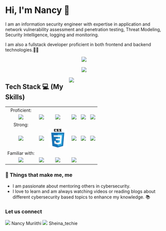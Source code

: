 
# Hi, I'm Nancy :wave:


I am an information security engineer with expertise in application and network vulnerability assessment and penetration testing, Threat Modeling, Security Intelligence, logging and monitoring.

 I am also a fullstack developer proficient in both frontend and backend technologies.:woman_technologist:

<p align="center"><img src="https://readme-typing-svg.herokuapp.com?font=poppins&color=%2336BCF7&center=true&vCenter=true&width=600&lines=Hi%2C+I+am+Nancy Muriithi;I+%E2%9D%A4%EF%B8%8F+web++Development+and+Security;I'm+doing+research+on+DevsecOps;i+am+a+cybersecurity trainer;i+really+love+code+%E2%9D%A4%EF%B8%8F+;i+%E2%9D%A4%EF%B8%8F+ARM+Assembly+%E2%9D%A4%EF%B8%8F%E2%9D%A4%EF%B8%8F"></p>
<p align="center"><img src="https://readme-typing-svg.herokuapp.com?font=poppins&color=%2336BCF7&center=true&vCenter=true&width=600&lines=Hi%2C+I+am Nancy Muriithi;I+%E2%9D%A4%EF%B8%8F+Web+App++Development+and+Security;I'm+doing+research+on+DevSecOps technologies;i+am+a+cybersecurity+trainer;i+really+love+code+%E2%9D%A4%EF%B8%8F+;i+%E2%9D%A4%EF%B8%8F+ARM+Assembly+%E2%9D%A4%EF%B8%8F%E2%9D%A4%EF%B8%8F"></p>


<img align='right' src="https://media.giphy.com/media/cIn5fTcjnKhStIeAef/giphy.gif" width="300">

## Tech Stack :computer: (My Skills)

<table>
<tr>
  <td align='center'>
        Proficient:
    </td>
</tr>
<tr>
   <td align='center'>
        <img src="https://www.vectorlogo.zone/logos/python/python-ar21.svg">
    </td>
    <td align='center'>
        <img src="https://www.vectorlogo.zone/logos/javascript/javascript-ar21.svg">
    </td>
      <td align='center'>
        <img src="https://www.vectorlogo.zone/logos/java/java-ar21.svg">
    </td>
     <td align='center'>
        <img src="https://www.vectorlogo.zone/logos/w3c_xml/w3c_xml-ar21.svg">
    </td>
    <td align='center'>
        <img src="https://www.vectorlogo.zone/logos/git-scm/git-scm-ar21.svg">
    </td>
      <td align='center'>
        <img src="https://www.vectorlogo.zone/logos/hackerone/hackerone-ar21.svg">
    </td>
</tr>
<tr>
   <td align='center'>
        Strong:
    </td>
</tr>
<tr>
    <td align='center'>
        <img src="https://www.vectorlogo.zone/logos/w3_html5/w3_html5-ar21.svg">
    </td>
    <td align='center'>
        <img src="https://raw.githubusercontent.com/detain/svg-logos/780f25886640cef088af994181646db2f6b1a3f8/svg/javascript.svg" width="60">
         </td>
    <td align='center'>
        <img src="https://raw.githubusercontent.com/devicons/devicon/0d6c64dbbf311879f7d563bfc3ccf559f9ed111c/icons/css3/css3-original-wordmark.svg" width="60">
    </td>
    <td align='center'>
        <img src="https://www.vectorlogo.zone/logos/json/json-ar21.svg">
    </td>
    <td align='center'>
        <img src="https://www.vectorlogo.zone/logos/linux/linux-ar21.svg">
    </td>
    <td align='center'>
        <img src="https://www.vectorlogo.zone/logos/getpostman/getpostman-ar21.svg">
    </td>
</tr>
 <tr>
   <td align='center'>
        Familiar with:
    </td>
</tr>
<tr>
   <td align='center'>
        <img src="https://www.vectorlogo.zone/logos/gnu/gnu-ar21.svg">
    </td>
    <td align='center'>
        <img src="https://www.vectorlogo.zone/logos/angular/angular-ar21.svg">
    </td>
   <td align='center'>
        <img src="https://raw.githubusercontent.com/detain/svg-logos/780f25886640cef088af994181646db2f6b1a3f8/svg/terminal-1.svg" width="60">
    </td>
    </td>
        <td align='center'>
        <img src="https://www.vectorlogo.zone/logos/archlinux/archlinux-ar21.svg">
    </td>
</tr>
</table>


### 🎉 Things that make me, me

*  I am passionate about mentoring others in cybersecurity.
*  I love to learn and am always watching videos or reading blogs about different cybersecurity based topics to enhance my knowledge. 📚

### Let us connect
<img src="https://www.vectorlogo.zone/logos/linkedin/linkedin-icon.svg">   Nancy Muriithi
<img src="https://www.vectorlogo.zone/logos/twitter/twitter-icon.svg">     Sheina_techie
